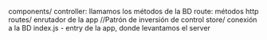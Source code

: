 components/
   controller: llamamos los métodos de la BD
   route: métodos http
routes/
   enrutador de la app //Patrón de inversión de control
store/
   conexión a la BD
index.js - entry de la app, donde levantamos el server